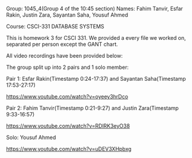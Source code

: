 Group: 1045_4(Group 4 of the 10:45 section)
Names: Fahim Tanvir, Esfar Rakin, Justin Zara, Sayantan Saha, Yousuf Ahmed

Course: CSCI-331 DATABASE SYSTEMS

This is homework 3 for CSCI 331. We provided a every file we worked on, separated per person except the GANT chart. 

All video recordings have been provided below:

The group split up into 2 pairs and 1 solo member:

Pair 1: Esfar Rakin(Timestamp 0:24-17:37) and Sayantan Saha(Timestamp 17:53-27:17)

https://www.youtube.com/watch?v=oyeey3hrDco

Pair 2: Fahim Tanvir(Timestamp 0:21-9:27) and Justin Zara(Timestamp 9:33-16:57)

https://www.youtube.com/watch?v=RDlRK3eyO38

Solo: Yousuf Ahmed

https://www.youtube.com/watch?v=uDEV3XHpbxg
